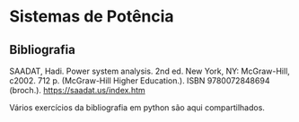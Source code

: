 # Sistemas de Potência
## Bibliografia
SAADAT, Hadi. Power system analysis. 2nd ed. New York, NY: McGraw-Hill, c2002. 712 p. (McGraw-Hill Higher Education.). ISBN 9780072848694 (broch.).
https://saadat.us/index.htm

Vários exercícios da bibliografia em python são aqui compartilhados.

